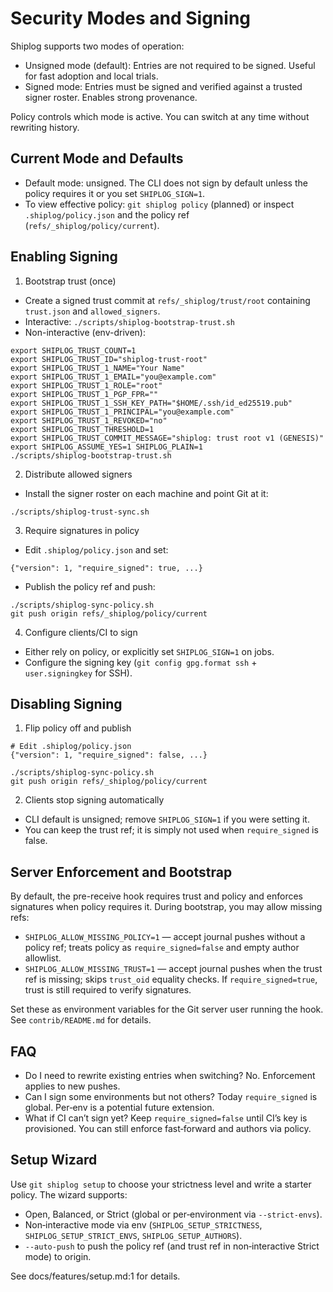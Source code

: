 # Security Modes and Signing

Shiplog supports two modes of operation:

- Unsigned mode (default): Entries are not required to be signed. Useful for fast adoption and local trials.
- Signed mode: Entries must be signed and verified against a trusted signer roster. Enables strong provenance.

Policy controls which mode is active. You can switch at any time without rewriting history.

## Current Mode and Defaults

- Default mode: unsigned. The CLI does not sign by default unless the policy requires it or you set `SHIPLOG_SIGN=1`.
- To view effective policy: `git shiplog policy` (planned) or inspect `.shiplog/policy.json` and the policy ref (`refs/_shiplog/policy/current`).

## Enabling Signing

1) Bootstrap trust (once)
- Create a signed trust commit at `refs/_shiplog/trust/root` containing `trust.json` and `allowed_signers`.
- Interactive: `./scripts/shiplog-bootstrap-trust.sh`
- Non-interactive (env-driven):

```
export SHIPLOG_TRUST_COUNT=1
export SHIPLOG_TRUST_ID="shiplog-trust-root"
export SHIPLOG_TRUST_1_NAME="Your Name"
export SHIPLOG_TRUST_1_EMAIL="you@example.com"
export SHIPLOG_TRUST_1_ROLE="root"
export SHIPLOG_TRUST_1_PGP_FPR=""
export SHIPLOG_TRUST_1_SSH_KEY_PATH="$HOME/.ssh/id_ed25519.pub"
export SHIPLOG_TRUST_1_PRINCIPAL="you@example.com"
export SHIPLOG_TRUST_1_REVOKED="no"
export SHIPLOG_TRUST_THRESHOLD=1
export SHIPLOG_TRUST_COMMIT_MESSAGE="shiplog: trust root v1 (GENESIS)"
export SHIPLOG_ASSUME_YES=1 SHIPLOG_PLAIN=1
./scripts/shiplog-bootstrap-trust.sh
```

2) Distribute allowed signers
- Install the signer roster on each machine and point Git at it:

```
./scripts/shiplog-trust-sync.sh
```

3) Require signatures in policy
- Edit `.shiplog/policy.json` and set:

```
{"version": 1, "require_signed": true, ...}
```

- Publish the policy ref and push:

```
./scripts/shiplog-sync-policy.sh
git push origin refs/_shiplog/policy/current
```

4) Configure clients/CI to sign
- Either rely on policy, or explicitly set `SHIPLOG_SIGN=1` on jobs.
- Configure the signing key (`git config gpg.format ssh` + `user.signingkey` for SSH).

## Disabling Signing

1) Flip policy off and publish

```
# Edit .shiplog/policy.json
{"version": 1, "require_signed": false, ...}

./scripts/shiplog-sync-policy.sh
git push origin refs/_shiplog/policy/current
```

2) Clients stop signing automatically
- CLI default is unsigned; remove `SHIPLOG_SIGN=1` if you were setting it.
- You can keep the trust ref; it is simply not used when `require_signed` is false.

## Server Enforcement and Bootstrap

By default, the pre-receive hook requires trust and policy and enforces signatures when policy requires it. During bootstrap, you may allow missing refs:

- `SHIPLOG_ALLOW_MISSING_POLICY=1` — accept journal pushes without a policy ref; treats policy as `require_signed=false` and empty author allowlist.
- `SHIPLOG_ALLOW_MISSING_TRUST=1` — accept journal pushes when the trust ref is missing; skips `trust_oid` equality checks. If `require_signed=true`, trust is still required to verify signatures.

Set these as environment variables for the Git server user running the hook. See `contrib/README.md` for details.

## FAQ

- Do I need to rewrite existing entries when switching? No. Enforcement applies to new pushes.
- Can I sign some environments but not others? Today `require_signed` is global. Per‑env is a potential future extension.
- What if CI can’t sign yet? Keep `require_signed=false` until CI’s key is provisioned. You can still enforce fast‑forward and authors via policy.

## Setup Wizard

Use `git shiplog setup` to choose your strictness level and write a starter policy. The wizard supports:

- Open, Balanced, or Strict (global or per‑environment via `--strict-envs`).
- Non‑interactive mode via env (`SHIPLOG_SETUP_STRICTNESS`, `SHIPLOG_SETUP_STRICT_ENVS`, `SHIPLOG_SETUP_AUTHORS`).
- `--auto-push` to push the policy ref (and trust ref in non‑interactive Strict mode) to origin.

See docs/features/setup.md:1 for details.
